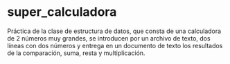 # super_calculadora
Práctica de la clase de estructura de datos, que consta de una calculadora de 2 números muy grandes, se introducen por un archivo de texto, dos líneas con dos números y entrega en un documento de texto los resultados de la comparación, suma, resta y multiplicación.
